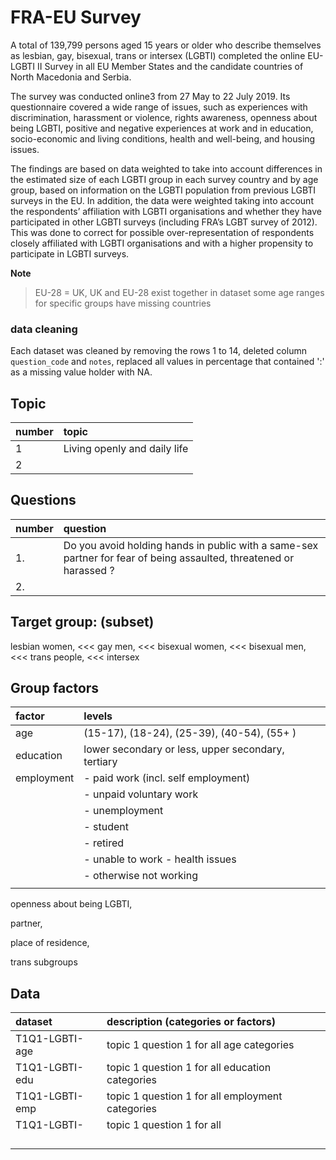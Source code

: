 
# FRA-EU Survey

A total of 139,799 persons aged 15 years or older who describe themselves as lesbian, gay, bisexual, trans or intersex (LGBTI) completed the online EU-LGBTI II Survey in all EU Member States and the candidate countries of North Macedonia and Serbia.

The survey was conducted online3 from 27 May to 22 July 2019. Its questionnaire covered a wide range of issues, such as experiences with discrimination, harassment or violence, rights awareness, openness about being LGBTI, positive and negative experiences at work and in education, socio-economic and living conditions, health and well-being, and housing issues.

The findings are based on data weighted to take into account differences in the estimated size of each LGBTI group in each survey country and by age group, based on information on the LGBTI population from previous LGBTI surveys in the EU. In addition, the data were weighted taking into account the respondents’ affiliation with LGBTI organisations and whether they have participated in other LGBTI surveys (including FRA’s LGBT survey of 2012). This was done to correct for possible over-representation of respondents closely affiliated with LGBTI organisations and with a higher propensity to participate in LGBTI surveys.


**Note**
> EU-28 = UK,  UK and EU-28 exist together in dataset
  some age ranges for specific groups have missing countries


### data cleaning

Each dataset was cleaned by removing the rows 1 to 14, deleted column `question_code` and `notes`, replaced all values in percentage that contained ':' as a missing value holder with NA.


## Topic 

| number | topic                        |
| :----- | :--------------------------- |
| 1      | Living openly and daily life |
| 2      |                              |


## Questions

| number | question                                                                                                           |
| :----- | :----------------------------------------------------------------------------------------------------------------- |
| 1.     | Do you avoid holding hands in public with a same-sex partner for fear of being assaulted, threatened or harassed ? |
| 2.     |                                                                                                                    |

  
## Target group:  (subset)

  <!-- All * -->
  lesbian women, <<<
  gay men,  <<<
  bisexual women, <<<
  bisexual men, <<<
  trans people, <<<
  intersex 
  
## Group factors

| factor     | levels                                             |
| :--------- | :------------------------------------------------- |
| age        | (15-17), (18-24), (25-39), (40-54), (55+ )         |
| education  | lower secondary or less, upper secondary, tertiary |
| employment | - paid work (incl. self employment)                |
|            | - unpaid voluntary work                            |
|            | - unemployment                                     |
|            | - student                                          |
|            | - retired                                          |
|            | - unable to work - health issues                   |
|            | - otherwise not working                            |
|            |                                                    |
  
  
  
  
  openness about being LGBTI, 
  
  partner, 
  
  place of residence,
  
  trans subgroups


## Data

| dataset        | description  (categories or factors)             |     |
| :------------- | :----------------------------------------------- | :-- |
| T1Q1-LGBTI-age | topic 1 question 1 for all age categories        |     |
| T1Q1-LGBTI-edu | topic 1 question 1 for all education categories  |     |
| T1Q1-LGBTI-emp | topic 1 question 1 for all employment categories |     |
| T1Q1-LGBTI-    | topic 1 question 1 for all                       |     |
|                |                                                  |     |
|                |                                                  |     |
|                |                                                  |     |
|                |                                                  |     |













